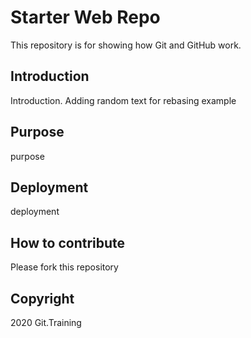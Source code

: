 # Starter Web Repo

This repository is for showing how Git and GitHub work.

## Introduction

 Introduction. Adding random text for rebasing example
 
## Purpose

purpose

## Deployment

deployment

## How to contribute

Please fork this repository

## Copyright

2020 Git.Training

